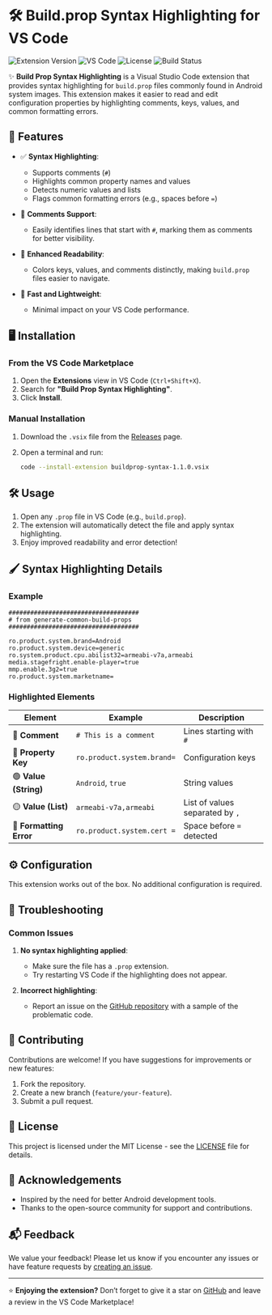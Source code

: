 # 🛠️ Build.prop Syntax Highlighting for VS Code

![Extension Version](https://img.shields.io/badge/version-1.1.0-blue.svg)
![VS Code](https://img.shields.io/badge/VS%20Code-%3E%3D1.75.0-blue.svg)
![License](https://img.shields.io/badge/license-MIT-green.svg)
![Build Status](https://github.com/JeanxPereira/vscode-buildprop-syntax/actions/workflows/build.yml/badge.svg)

✨ **Build Prop Syntax Highlighting** is a Visual Studio Code extension that provides syntax highlighting for `build.prop` files commonly found in Android system images. This extension makes it easier to read and edit configuration properties by highlighting comments, keys, values, and common formatting errors.

## 📑 Features

- ✅ **Syntax Highlighting**:
  - Supports comments (`#`)
  - Highlights common property names and values
  - Detects numeric values and lists
  - Flags common formatting errors (e.g., spaces before `=`)

- 💬 **Comments Support**:
  - Easily identifies lines that start with `#`, marking them as comments for better visibility.

- 📝 **Enhanced Readability**:
  - Colors keys, values, and comments distinctly, making `build.prop` files easier to navigate.

- 🚀 **Fast and Lightweight**:
  - Minimal impact on your VS Code performance.

## 🖥️ Installation

### From the VS Code Marketplace
1. Open the **Extensions** view in VS Code (`Ctrl+Shift+X`).
2. Search for **"Build Prop Syntax Highlighting"**.
3. Click **Install**.

### Manual Installation
1. Download the `.vsix` file from the [Releases](https://github.com/JeanxPereira/vscode-buildprop-syntax/releases) page.
2. Open a terminal and run:

   ```bash
   code --install-extension buildprop-syntax-1.1.0.vsix
   ```

## 🛠️ Usage

1. Open any `.prop` file in VS Code (e.g., `build.prop`).
2. The extension will automatically detect the file and apply syntax highlighting.
3. Enjoy improved readability and error detection!

## 🖌️ Syntax Highlighting Details

### Example

```properties
####################################
# from generate-common-build-props
####################################

ro.product.system.brand=Android
ro.product.system.device=generic
ro.system.product.cpu.abilist32=armeabi-v7a,armeabi
media.stagefright.enable-player=true
mmp.enable.3g2=true
ro.product.system.marketname=
```

### Highlighted Elements

| Element                | Example                             | Description                       |
|------------------------|-------------------------------------|-----------------------------------|
| 🔹 **Comment**         | `# This is a comment`               | Lines starting with `#`           |
| 🔸 **Property Key**    | `ro.product.system.brand=`          | Configuration keys                |
| 🟢 **Value (String)**  | `Android`, `true`                   | String values                     |
| 🟡 **Value (List)**    | `armeabi-v7a,armeabi`               | List of values separated by `,`   |
| 🔴 **Formatting Error**| `ro.product.system.cert =`          | Space before `=` detected         |

## ⚙️ Configuration

This extension works out of the box. No additional configuration is required.

## 🐞 Troubleshooting

### Common Issues
1. **No syntax highlighting applied**:
   - Make sure the file has a `.prop` extension.
   - Try restarting VS Code if the highlighting does not appear.

2. **Incorrect highlighting**:
   - Report an issue on the [GitHub repository](https://github.com/JeanxPereira/vscode-buildprop-syntax/issues) with a sample of the problematic code.

## 🤝 Contributing

Contributions are welcome! If you have suggestions for improvements or new features:

1. Fork the repository.
2. Create a new branch (`feature/your-feature`).
3. Submit a pull request.

## 📄 License

This project is licensed under the MIT License - see the [LICENSE](LICENSE) file for details.

## 🙏 Acknowledgements

- Inspired by the need for better Android development tools.
- Thanks to the open-source community for support and contributions.

## 📬 Feedback

We value your feedback! Please let us know if you encounter any issues or have feature requests by [creating an issue](https://github.com/JeanxPereira/vscode-buildprop-syntax/issues).

---

⭐ **Enjoying the extension?** Don’t forget to give it a star on [GitHub](https://github.com/JeanxPereira/vscode-buildprop-syntax/) and leave a review in the VS Code Marketplace!

